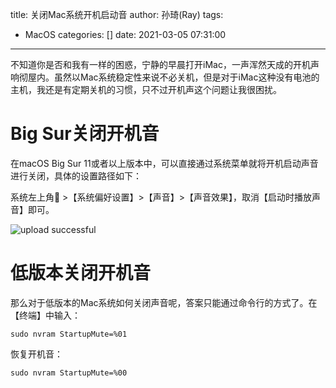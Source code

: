 title: 关闭Mac系统开机启动音
author: 孙琦(Ray)
tags:
  - MacOS
categories: []
date: 2021-03-05 07:31:00
---
不知道你是否和我有一样的困惑，宁静的早晨打开iMac，一声浑然天成的开机声响彻屋内。虽然以Mac系统稳定性来说不必关机，但是对于iMac这种没有电池的主机，我还是有定期关机的习惯，只不过开机声这个问题让我很困扰。

<!-- more -->

# Big Sur关闭开机音

在macOS Big Sur 11或者以上版本中，可以直接通过系统菜单就将开机启动声音进行关闭，具体的设置路径如下：

系统左上角 >【系统偏好设置】>【声音】>【声音效果】，取消【启动时播放声音】即可。

![upload successful](/images/pasted-206.png)

# 低版本关闭开机音

那么对于低版本的Mac系统如何关闭声音呢，答案只能通过命令行的方式了。在【终端】中输入：

```
sudo nvram StartupMute=%01
```

恢复开机音：

```
sudo nvram StartupMute=%00
```